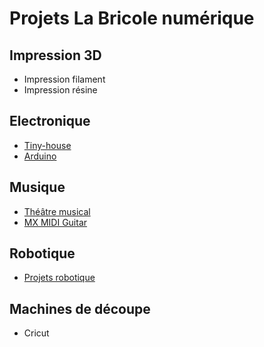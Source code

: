 # Projets La Bricole numérique

## Impression 3D

 * Impression filament
 * Impression résine

## Electronique

 * [Tiny-house](https://github.com/labricolenumerique/tiny-house)
 * [Arduino](https://github.com/La-Bricole-numerique-Avrille/Arduino)

## Musique

 * [Théâtre musical](https://github.com/La-Bricole-numerique-Avrille/Theatre-musical)
 * [MX MIDI Guitar](https://github.com/labricolenumerique/MX_MIDI_Guitar)

## Robotique

 * [Projets robotique](https://github.com/labricolenumerique/robotique)

## Machines de découpe
 * Cricut
